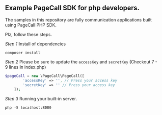 ## Example PageCall SDK for php developers.

The samples in this repository are fully communication applications built using PageCall PHP SDK.


Plz, follow these steps.

*Step 1* Install of dependencies


```
composer install
```

*Step 2* Please be sure to update the `accessKey` and `secretKey` (Checkout 7 - 9 lines in index.php)

```php
$pageCall = new \PageCall\PageCall([
        'accessKey' => '', // Press your access key
        'secretKey' => '' // Press your access key
    ]);
```

*Step 3* Running your built-in server. 


```
php -S localhost:8000

```